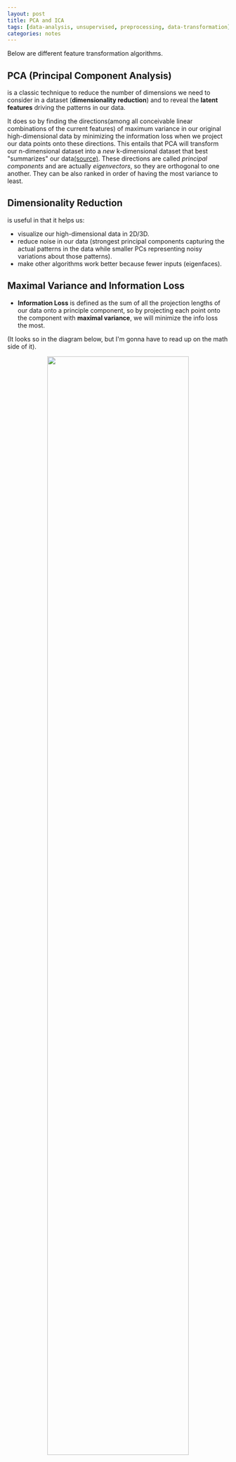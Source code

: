 ```yaml
---
layout: post
title: PCA and ICA
tags: [data-analysis, unsupervised, preprocessing, data-transformation]
categories: notes
--- 
```

Below are different feature transformation algorithms.

## PCA (Principal Component Analysis) 
is a classic technique to reduce the number of dimensions we need to consider in a dataset (**dimensionality reduction**) and to reveal the **latent features** driving the patterns in our data. 

It does so by finding the directions(among all conceivable linear combinations of the current features) of maximum variance in our original high-dimensional data by minimizing the information loss when we project our data points onto these directions. This entails that PCA will transform our n-dimensional dataset into a *new* k-dimensional dataset that best "summarizes" our data[(source)][2]. These directions are called *principal components* and are actually *eigenvectors*, so they are orthogonal to one another. They can be also ranked in order of having the most variance to least. 

## Dimensionality Reduction
is useful in that it helps us:
* visualize our high-dimensional data in 2D/3D.
* reduce noise in our data (strongest principal components capturing the actual patterns in the data while smaller PCs representing noisy variations about those patterns).
* make other algorithms work better because fewer inputs (eigenfaces).

## Maximal Variance and Information Loss

* **Information Loss** is defined as the sum of all the projection lengths of our data onto a principle component, so by projecting each point onto the component with **maximal variance**, we will minimize the info loss the most. 

(It looks so in the diagram below, but I'm gonna have to read up on the math side of it).

<p align="center">
  <img src="../../img/post-img/unsupervised/pca/2.png" height="80%" width="80%">
</p>

## Interpretation of PCs
One thing to keep in mind is that the sign of a PCA dimension itself is not important, but the relative signs of features forming the PCA dimension are important.
https://onlinecourses.science.psu.edu/stat505/node/54


## How many PCs to use?
No fast track here. Best way to go is to train on different number of PCs, and see how accuracy responds -- cut off when it becomes apparent that adding more PCs is overfitting our data.
<br>
Tread lightly with performing feature selection BEFORE PCA though, because it might throw out crucial features that PCA would have been able to rescue otherwise.

## Limitations of PCA
* **Maximizing Spread**. The main assumption of PCA is that dimensions that reveal the largest spread among data points are the most useful. However, this may not be true. A popular counter example is the task of counting pancakes arranged in a stack when a stack is thin.
* **Orthogonal Components**. One major drawback of PCA is that the principal components it generates must be orthogonal. However, this assumption is restrictive as informative dimensions may not necessarily be orthogonal to each other.
* **Interpreting Components** Interpretations of generated components have to be inferred, and sometimes we may struggle to explain the combination of variables in a principal component.
[(source)][1]

## PCA is not Linear Regression
* On the left, we have the difference between the actual value and the predicted value (linReg). 
* On the right, it's the length of the projection (information loss). 
<p align="center">
  <img src="../../img/post-img/unsupervised/pca/1.png" height="80%" width="80%">
</p>

## Cool Visualization 
[here](http://setosa.io/ev/principal-component-analysis/)

###Biplot 

In the Cartesian Plane, a vector with coordinates perhaps (0.9, -0.1) would be one that heads 0.9 units positive in the x direction and 0.1 units negative in the y direction. We could also say that it overwhelmingly contributes to the x-variable and negligibly contributes to the y-variable. If the x-variable was "water" and the y-variable was "cream", would could say the vector "coffee" would have a much larger x value than y value.

Now, we can simply extrapolate this idea to what you're showing here. While we don't know a way to adequately define a name to "Dimension 1" and "Dimension 2", we know quite clearly what are the greatest contributors to each. Take a look at Detergents_Paper. We can roughly estimate that its coordinates would be (-5.2, -0.4). Hence we know it has a far greater contribution to "Dimension 1" than to "Dimension 2". Put all of the features together, and you get a really rough idea of what each "Dimension" means when considering the composition of those features projected onto the dimension.

non directional

ICA (Independent Component Analysis) 
directional
find parts of or edges or topics in docs
probability

RCA? (random)
generates random directions that somehow still captures enough info from original data for this to do quite well in practice 
tends to not project down to the lowest dimensional space possible
fast though

LDA (Linear Discreminant Analysis) finds a projection that discriminates based on the label
<p align="center">
  <img src="../../img/post-img/unsupervised/pca/4.png" height="50%" width="50%">
</p>


[1]: https://www.quora.com/What-is-an-intuitive-explanation-for-PCA/answer/Annalyn-Ng?srid=ugxJO
[2]: http://sebastianraschka.com/Articles/2015_pca_in_3_steps.html